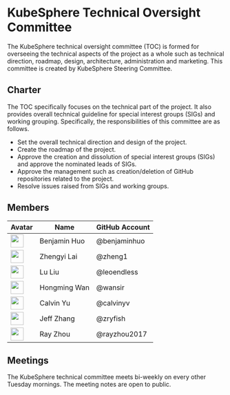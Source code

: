 # KubeSphere Technical Oversight Committee

The KubeSphere technical oversight committee (TOC) is formed for overseeing the technical aspects of the project as a whole such as technical direction, roadmap, design, architecture, administration and marketing. This committee is created by KubeSphere Steering Committee.

## Charter

The TOC specifically focuses on the technical part of the project. It also provides overall technical guideline for special interest groups (SIGs) and working grouping. Specifically, the responsibilities of this committee are as follows.

- Set the overall technical direction and design of the project.
- Create the roadmap of the project.
- Approve the creation and dissolution of special interest groups (SIGs) and approve the nominated leads of SIGs.
- Approve the management such as creation/deletion of GitHub repositories related to the project.
- Resolve issues raised from SIGs and working groups.

## Members

Avatar | Name | GitHub Account
---|---|---
<img width="30px" src="https://avatars2.githubusercontent.com/u/18525465?s=400&u=33eb0fff1364f71318c9572aa498f457d552701e&v=4"> | Benjamin Huo | @benjaminhuo
<img width="30px" src="https://avatars1.githubusercontent.com/u/4156721?s=400&v=4"> | Zhengyi Lai | @zheng1
<img width="30px" src="https://avatars3.githubusercontent.com/u/8739949?s=400&u=09a1b4afb74249a51fa29b852cf267b8e56a79f2&v=4"> | Lu Liu | @leoendless
<img width="30px" src="https://avatars0.githubusercontent.com/u/8263040?s=400&u=5982c75af9a8a33bb5c12d63df824916498d7d9d&v=4"> | Hongming Wan | @wansir
<img width="30px" src="https://avatars1.githubusercontent.com/u/28883416?s=400&u=0bfbc440806391f57eae39a167aafe3bc1b6b87b&v=4"> | Calvin Yu | @calvinyv
<img width="30px" src="https://avatars0.githubusercontent.com/u/3326354?s=400&u=104c307ab90d47aca632cd2afb3200005832891c&v=4"> | Jeff Zhang | @zryfish
<img width="30px" src="https://avatars2.githubusercontent.com/u/28859385?s=400&u=3ae4dba73425bc9398f146fcf92b2a0531d87a9a&v=4"> | Ray Zhou | @rayzhou2017

## Meetings

The KubeSphere technical committee meets bi-weekly on every other Tuesday mornings. The meeting notes are open to public.
